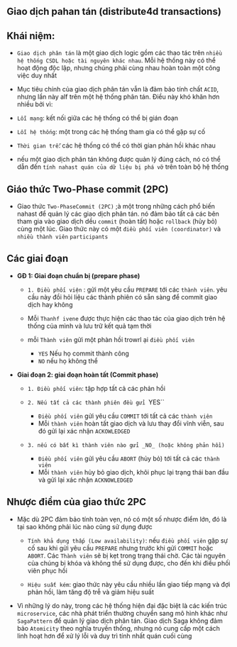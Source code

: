 ## Giao dịch pahan tán (distribute4d transactions)

## Khái niệm: 

- `Giao dịch phân tán` là một giao dịch logic gồm các thao tác trên `nhiều hệ thống CSDL hoặc tài nguyên khác nhau`. Mỗi hệ thống này có thể hoạt động độc lập, nhưng chúng phải cùng nhau hoàn toàn một công việc duy nhất

- Mục tiêu chính của giao dịch phân tán vẫn là đảm bảo tính chất `ACID`, nhưng lần này alf trên một hệ thống phân tán. Điều này khó khăn hơn nhiều bởi vì: 

- `Lỗi mạng`: kết nối giữa các hệ thống có thể bị gián đoạn
- `Lỗi hệ thống`: một trong các hệ thống tham gia có thể gặp sự cố
- `Thời gian trễ`: các hệ thống có thể có thời gian phản hồi khác nhau

- nếu một giao dịch phân tán không được quản lý đúng cách,  nó có thể dẫn đến `tính nahast quán của dữ liệu bị phá vỡ` trên toàn bộ hệ thống

## Giáo thức Two-Phase commit (2PC)

- Giao thức `Two-PhaseCommit (2PC)` ;à một trong những cách phổ biến nahast để quản lý các giao dịch phân tán. nó đảm bảo tất cả các bên tham gia vào giao dịch dều `commit` (hoàn tất) hoặc `rollback` (hủy bỏ) cùng một lúc. Giao thức này có một `điều phối viên (coordinator)` và `nhiều thành viên` `participants`

## Các giai đoạn

- **GĐ 1: Giai đoạn chuẩn bị (prepare phase)**

    - `1. Điều phối viện` : gửi một yêu cầu `PREPARE` tới các `thành viên`. yêu cầu này đồi hỏi liệu các thành phiên có sẵn sàng để commit giao dịch hay không
    - Mỗi `Thanhf ivene` được thực hiện các thao tác của giao dịch trên hệ thống của mình và lưu trữ kết quả tạm thời

    - mỗi `Thành viên` gửi một phàn hồi trowrl ại `điều phối viên`
        - `YES` Nếu họ commit thành công 
        - `NO` nếu họ không thể

- **Giai đoạn 2: giai đoạn hoàn tất (Commit phase)**
    - `1. Điều phối viên`: tập hợp tất cả các phản hồi
    - `2. Nếu tất cả các thành phiên đều gửi `YES``
        - `Điều phối viên` gửi yêu cầu `COMMIT` tới tất cả các `thành viên`
        - Mỗi `thành viên` hoàn tất giao dịch và lưu thay đổi vĩnh viễn, sau đó gửi lại xác nhận `ACKOWLEDGED`

    - `3. nếu có bất kì thành viên nào gửi _NO_ (hoặc không phản hồi)`
        - `Điều phối viên` gửi yêu cầu `ABORT` (hủy bỏ) tới tất cả các `thành viên`
        - Mỗi `thành viên` hủy bỏ giao dịch, khôi phục lại trạng thái ban đầu và gửi lại xác nhận `ACKNOWLEDGED`

## Nhược điểm của giao thức 2PC

- Mặc dù 2PC đảm bảo tính toàn vẹn, nó có một số nhược điểm lớn, đó là tại sao không phải lúc nào cũng sử dụng được

    - `Tính khả dụng thấp (Low availability)`: nếu `điều phối viên` gặp sự cố sau khi gửi yêu cầu `PREPARE` nhưng trước khi gửi `COMMIT` hoặc `ABORT`. Các `Thành viên` sẽ bị kẹt trong trạng thái chờ. Các tài nguyên của chúng bị khóa và không thể sử dụng được, cho đến khi điều phối viên phục hồi

    - `Hiệu suất kém`: giao thức này yêu cầu nhiều lần giao tiếp mạng và đợi phản hồi, làm tăng độ trễ và giảm hiệu suất

- Vì những lý do này, trong các hệ thống hiện đại đặc biệt là các kiến trúc `microservice`, các nhà phát triển thường chuyển sang mô hình khác như `SagaPattern` để quản lý giao dịch phân tán. Giao dịch Saga không đảm bảo `Atomicity` theo nghĩa truyền thống, nhưng nó cung cấp một cách linh hoạt hơn để xử lý lỗi và duy trì tính nhất quán cuối cùng